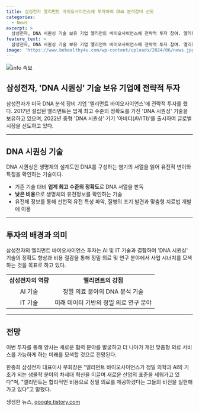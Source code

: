 ```yaml
---
title: 삼성전자 엘리먼트 바이오사이언스에 투자하여 DNA 분석장비 선도
categories:
  - News
excerpt: >
  삼성전자, DNA 시퀀싱 기술 보유 기업 엘리먼트 바이오사이언스에 전략적 투자 참여. 엘리먼트는 저비용으로 정확한 DNA 시퀀싱 기술을 보유하며, 글로벌 시장 확대와 기술 개발에 나서고 있다. 이 기술은 유전적 변이 및 질병 조기 발견, 맞춤형 치료법 개발 등 미래 의료 분야에서 활용될 전망이며, 삼성전자는 이를 통해 새로운 사업 기회 모색할 계획이다. 각국에서 DNA 시퀀싱 데이터는 병원의 임상 데이터 및 일상 생활 데이터와 결합되어 개인 맞춤형 의료 서비스 제공될 예정이다.
feature_text: >
  삼성전자, DNA 시퀀싱 기술 보유 기업 엘리먼트 바이오사이언스에 전략적 투자 참여. 엘리먼트는 저비용으로 정확한 DNA 시퀀싱 기술을 보유하며, 글로벌 시장 확대와 기술 개발에 나서고 있다. 이 기술은 유전적 변이 및 질병 조기 발견, 맞춤형 치료법 개발 등 미래 의료 분야에서 활용될 전망이며, 삼성전자는 이를 통해 새로운 사업 기회 모색할 계획이다. 각국에서 DNA 시퀀싱 데이터는 병원의 임상 데이터 및 일상 생활 데이터와 결합되어 개인 맞춤형 의료 서비스 제공될 예정이다.
image: 'https://www.behealthy4u.com/wp-content/uploads/2024/06/news.jpg'
---
```


<p><img src="https://www.behealthy4u.com/wp-content/uploads/2024/06/news.jpg" alt="info 속보" /></p>

<h2>삼성전자, 'DNA 시퀀싱' 기술 보유 기업에 전략적 투자</h2>

<p data-ke-size="size16">삼성전자가 미국 DNA 분석 장비 기업 '엘리먼트 바이오사이언스'에 전략적 투자를 했다. 2017년 설립된 엘리먼트는 업계 최고 수준의 정확도를 가진 'DNA 시퀀싱' 기술을 보유하고 있으며, 2022년 중형 'DNA 시퀀싱' 기기 '아비티(AVITI)'를 출시하여 글로벌 시장을 선도하고 있다.</p>

<hr>

<h2 data-ke-size="size26">DNA 시퀀싱 기술</h2>

<p data-ke-size="size16">DNA 시퀀싱은 생명체의 설계도인 DNA를 구성하는 염기의 서열을 읽어 유전적 변이와 특징을 확인하는 기술이다.</p>

<ul>
    <li>기존 기술 대비 <b>업계 최고 수준의 정확도</b>로 DNA 서열을 판독</li>
    <li><b>낮은 비용</b>으로 생명체의 유전정보를 확인하는 기술</li>
    <li>유전체 정보를 통해 선천적 유전 특성 파악, 질병의 조기 발견과 맞춤형 치료법 개발에 이용</li>
</ul>

<hr>

<h2 data-ke-size="size26">투자의 배경과 의미</h2>

<p data-ke-size="size16">삼성전자의 엘리먼트 바이오사이언스 투자는 AI 및 IT 기술과 결합하여 'DNA 시퀀싱' 기술의 정확도 향상과 비용 절감을 통해 정밀 의료 및 연구 분야에서 사업 시너지를 모색하는 것을 목표로 하고 있다.</p>

<table>
    <tr>
        <td style="text-align: center; height: 17px;"><b>삼성전자의 역량</b></td>
        <td style="text-align: center; height: 17px;"><b>엘리먼트의 강점</b></td>
    </tr>
    <tr>
        <td style="text-align: center; height: 17px;">AI 기술</td>
        <td style="text-align: center; height: 17px;">정밀 의료 분야의 DNA 분석 기술</td>
    </tr>
    <tr>
        <td style="text-align: center; height: 17px;">IT 기술</td>
        <td style="text-align: center; height: 17px;">미래 데이터 기반의 정밀 의료 연구 분야</td>
    </tr>
</table>

<hr>

<h2 data-ke-size="size26">전망</h2>

<p data-ke-size="size16">이번 투자를 통해 양사는 새로운 협력 분야를 발굴하고 더 나아가 개인 맞춤형 의료 서비스를 가능하게 하는 미래를 모색할 것으로 전망된다.</p>

<p data-ke-size="size16">한종희 삼성전자 대표이사 부회장은 "엘리먼트 바이오사이언스가 정밀 의학과 AI의 기초가 되는 생물학 분야의 차세대 혁신을 이끌며 새로운 산업의 표준을 세워가고 있다"며, "엘리먼트는 합리적인 비용으로 정밀 의료를 제공하겠다는 그들의 비전을 실현해 가고 있다"고 말했다.</p>
생생한 뉴스, <a href="https://qoogle.tistory.com" rel="dofollow">qoogle.tistory.com</a>


